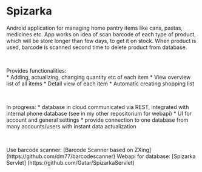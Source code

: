 # Spizarka

Android application for managing home pantry items like cans, pastas, medicines etc. 
App works on idea of scan barcode of each type of product, which will be store longer than few days, to get it on stock. When product is used, barcode is scanned second time to delete product from database.

<dl><br></dl>
Provides functionalities: <br>
* Adding, actualizing, changing quantity etc of each item
* View overview list of all items
* Detail view of each item
* Automatic creating shopping list

<dl><br></dl>
In progress:
* database in cloud communicated via REST, integrated with internal phone database (see in my other repositorium for webapi)
* UI for account and general settings
* provide connection to one database from many accounts/users with instant data actualization

<dl><br></dl>
Use barcode scanner: [Barcode Scanner based on ZXing](https://github.com/dm77/barcodescanner)
Webapi for database: [Spizarka Servlet] (https://github.com/Gatar/SpizarkaServlet) 